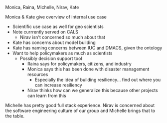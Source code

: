 Monica, Raina, Michelle, Nirav, Kate

Monica & Kate give overview of internal use case

- Scientific use case as well for geo scientists
- Note currrently served on CALS
  - Nirav isn't concerned so much about that
- Kate has concerns about model building
- Kate has naming concerns between IUC and DMACS, given the ontology
- Want to help policymakers as much as scientists
  - Possibly decision support tool
    - Raina says for policymakers, citizens, and industry
    - Monica says this has been done with disaster management resources
      - Especially the idea of building resiliency... find out where you can increase resiliency 
    - Nirav thinks how can we generalize this because other projects can learn from this
    
Michelle has pretty good full stack experience. Nirav is concerned about the software engineering culture of our group and Michelle brings that to the table.
